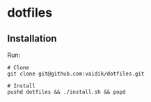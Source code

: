 # dotfiles

## Installation

Run:

```
# Clone
git clone git@github.com:vaidik/dotfiles.git

# Install
pushd dotfiles && ./install.sh && popd
```
